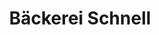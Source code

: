 ---
title: "Bäckerei Schnell"
url: /berlin/baeckerei-schnell-friedrich-wilhelm-platz/
shop: Bäckerei
---
